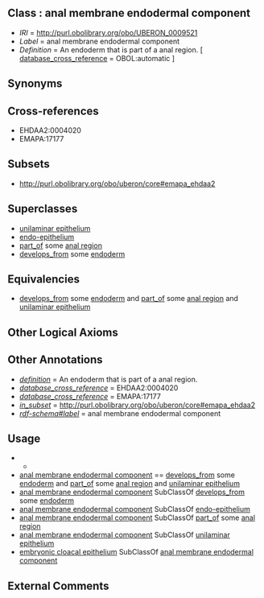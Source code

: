 
## Class : anal membrane endodermal component

 * *IRI* = http://purl.obolibrary.org/obo/UBERON_0009521
 * *Label* = anal membrane endodermal component
 * *Definition* = An endoderm that is part of a anal region. [ [database_cross_reference](../../ef/oboInOwl#hasDbXref.md) = OBOL:automatic ]

## Synonyms


## Cross-references

 * EHDAA2:0004020
 * EMAPA:17177

## Subsets

 * http://purl.obolibrary.org/obo/uberon/core#emapa_ehdaa2

## Superclasses

 * [unilaminar epithelium](../../UBERON/90/UBERON_0000490.md)
 * [endo-epithelium](../../UBERON/11/UBERON_0005911.md)
 * [part_of](../../BFO/50/BFO_0000050.md) some [anal region](../../UBERON/53/UBERON_0001353.md)
 * [develops_from](../../RO/02/RO_0002202.md) some [endoderm](../../UBERON/25/UBERON_0000925.md)

## Equivalencies

 * [develops_from](../../RO/02/RO_0002202.md) some [endoderm](../../UBERON/25/UBERON_0000925.md) and [part_of](../../BFO/50/BFO_0000050.md) some [anal region](../../UBERON/53/UBERON_0001353.md) and [unilaminar epithelium](../../UBERON/90/UBERON_0000490.md)

## Other Logical Axioms


## Other Annotations

 * *[definition](../../IAO/15/IAO_0000115.md)* = An endoderm that is part of a anal region.
 * *[database_cross_reference](../../ef/oboInOwl#hasDbXref.md)* = EHDAA2:0004020
 * *[database_cross_reference](../../ef/oboInOwl#hasDbXref.md)* = EMAPA:17177
 * *[in_subset](../../et/oboInOwl#inSubset.md)* = http://purl.obolibrary.org/obo/uberon/core#emapa_ehdaa2
 * *[rdf-schema#label](../../el/rdf-schema#label.md)* = anal membrane endodermal component

## Usage

 * -
 * [anal membrane endodermal component](../../UBERON/21/UBERON_0009521.md) == [develops_from](../../RO/02/RO_0002202.md) some [endoderm](../../UBERON/25/UBERON_0000925.md) and [part_of](../../BFO/50/BFO_0000050.md) some [anal region](../../UBERON/53/UBERON_0001353.md) and [unilaminar epithelium](../../UBERON/90/UBERON_0000490.md)
 * [anal membrane endodermal component](../../UBERON/21/UBERON_0009521.md) SubClassOf [develops_from](../../RO/02/RO_0002202.md) some [endoderm](../../UBERON/25/UBERON_0000925.md)
 * [anal membrane endodermal component](../../UBERON/21/UBERON_0009521.md) SubClassOf [endo-epithelium](../../UBERON/11/UBERON_0005911.md)
 * [anal membrane endodermal component](../../UBERON/21/UBERON_0009521.md) SubClassOf [part_of](../../BFO/50/BFO_0000050.md) some [anal region](../../UBERON/53/UBERON_0001353.md)
 * [anal membrane endodermal component](../../UBERON/21/UBERON_0009521.md) SubClassOf [unilaminar epithelium](../../UBERON/90/UBERON_0000490.md)
 * [embryonic cloacal epithelium](../../UBERON/46/UBERON_0009846.md) SubClassOf [anal membrane endodermal component](../../UBERON/21/UBERON_0009521.md)

## External Comments


